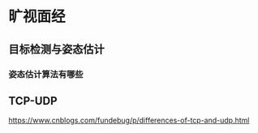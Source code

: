 # 旷视面经
## 目标检测与姿态估计
### 姿态估计算法有哪些
## TCP-UDP
https://www.cnblogs.com/fundebug/p/differences-of-tcp-and-udp.html